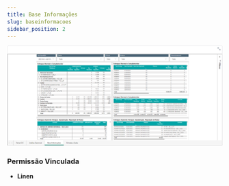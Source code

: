 ```yaml
---
title: Base Informações
slug: baseinformacoes
sidebar_position: 2
---
```


![Alt text](image-2.png)





### Permissão Vinculada

- **Linen**